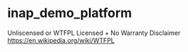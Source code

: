 # inap_demo_platform


Unliscensed or WTFPL Licensed + No Warranty Disclaimer
https://en.wikipedia.org/wiki/WTFPL
